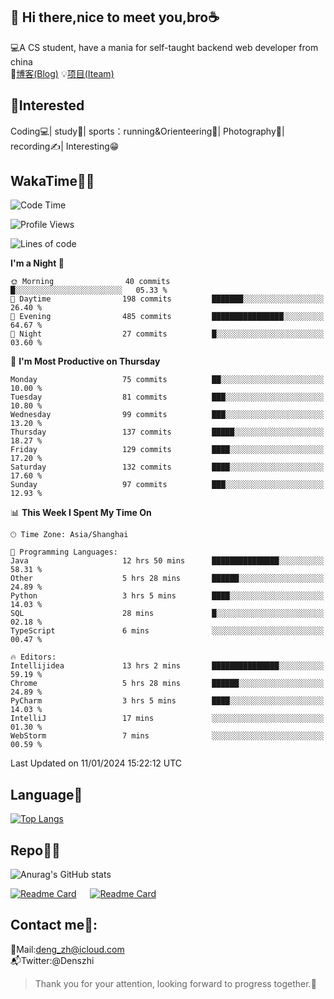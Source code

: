 👋 Hi there,nice to meet you,bro☕
---
💻A CS student, have a mania for self-taught backend web developer from china   
📌[博客(Blog)](https://github.com/HealUP/MyBlog)
💡[项目(Iteam)](https://healup.github.io/)

 <!-- waka-box start -->
 <!-- waka-box end -->
 
🧲**Interested**
--
Coding💻| study📖| sports：running&Orienteering🏃‍| Photography📸| recording✍️| Interesting😁

WakaTime👨‍💻
---
<!--START_SECTION:waka-->
![Code Time](http://img.shields.io/badge/Code%20Time-551%20hrs%2034%20mins-blue)

![Profile Views](http://img.shields.io/badge/Profile%20Views-4-blue)

![Lines of code](https://img.shields.io/badge/From%20Hello%20World%20I%27ve%20Written-205.0%20thousand%20lines%20of%20code-blue)

**I'm a Night 🦉** 

```text
🌞 Morning                40 commits          █░░░░░░░░░░░░░░░░░░░░░░░░   05.33 % 
🌆 Daytime                198 commits         ███████░░░░░░░░░░░░░░░░░░   26.40 % 
🌃 Evening                485 commits         ████████████████░░░░░░░░░   64.67 % 
🌙 Night                  27 commits          █░░░░░░░░░░░░░░░░░░░░░░░░   03.60 % 
```
📅 **I'm Most Productive on Thursday** 

```text
Monday                   75 commits          ██░░░░░░░░░░░░░░░░░░░░░░░   10.00 % 
Tuesday                  81 commits          ███░░░░░░░░░░░░░░░░░░░░░░   10.80 % 
Wednesday                99 commits          ███░░░░░░░░░░░░░░░░░░░░░░   13.20 % 
Thursday                 137 commits         █████░░░░░░░░░░░░░░░░░░░░   18.27 % 
Friday                   129 commits         ████░░░░░░░░░░░░░░░░░░░░░   17.20 % 
Saturday                 132 commits         ████░░░░░░░░░░░░░░░░░░░░░   17.60 % 
Sunday                   97 commits          ███░░░░░░░░░░░░░░░░░░░░░░   12.93 % 
```


📊 **This Week I Spent My Time On** 

```text
🕑︎ Time Zone: Asia/Shanghai

💬 Programming Languages: 
Java                     12 hrs 50 mins      ███████████████░░░░░░░░░░   58.31 % 
Other                    5 hrs 28 mins       ██████░░░░░░░░░░░░░░░░░░░   24.89 % 
Python                   3 hrs 5 mins        ████░░░░░░░░░░░░░░░░░░░░░   14.03 % 
SQL                      28 mins             █░░░░░░░░░░░░░░░░░░░░░░░░   02.18 % 
TypeScript               6 mins              ░░░░░░░░░░░░░░░░░░░░░░░░░   00.47 % 

🔥 Editors: 
Intellijidea             13 hrs 2 mins       ███████████████░░░░░░░░░░   59.19 % 
Chrome                   5 hrs 28 mins       ██████░░░░░░░░░░░░░░░░░░░   24.89 % 
PyCharm                  3 hrs 5 mins        ████░░░░░░░░░░░░░░░░░░░░░   14.03 % 
IntelliJ                 17 mins             ░░░░░░░░░░░░░░░░░░░░░░░░░   01.30 % 
WebStorm                 7 mins              ░░░░░░░░░░░░░░░░░░░░░░░░░   00.59 % 
```


 Last Updated on 11/01/2024 15:22:12 UTC
<!--END_SECTION:waka-->

Language🚀
---
[![Top Langs](https://github-readme-stats.vercel.app/api/top-langs/?username=HealUP&layout=compact&hide_border=true)](https://github.com/HealUP)

Repo🧑‍💻
---
![Anurag's GitHub stats](https://github-readme-stats.vercel.app/api?username=HealUP&count_private=true&show_icons=true&theme=gruvbox&hide_border=true) 

[![Readme Card](https://github-readme-stats.vercel.app/api/pin/?username=HealUP&repo=InternetEy&theme=transparent)](https://github.com/HealUP/InternetEy) &emsp;
[![Readme Card](https://github-readme-stats.vercel.app/api/pin/?username=HealUP&repo=CampusExperience&theme=transparent)](https://github.com/HealUP/CampusExperience)


Contact me📱:
---
📮Mail:deng_zh@icloud.com  
📬Twitter:@Denszhi  

> Thank you for your attention, looking forward to progress together.🎉
